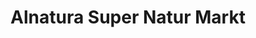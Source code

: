 ---
title: "Alnatura Super Natur Markt"
url: /frankfurt-am-main/alnatura-super-natur-markt-bockenheimer-landstrasse/
shop: Supermarkt
---